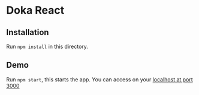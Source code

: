 # Doka React

## Installation

Run `npm install` in this directory.

## Demo

Run `npm start`, this starts the app. You can access on your [localhost at port 3000](http://localhost:3000)